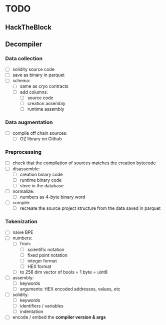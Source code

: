 # TODO

## HackTheBlock

## Decompiler

### Data collection

- [ ] solidity source code
- [ ] save as binary in parquet
- [ ] schema:
    - [ ] same as cryo contracts
    - [ ] add columns:
        - [ ] source code
        - [ ] creation assembly
        - [ ] runtime assembly

### Data augmentation

- [ ] compile off chain sources:
    - [ ] OZ library on Github

### Preprocessing

- [ ] check that the compilation of sources matches the creation bytecode
- [ ] disassemble:
    - [ ] creation binary code
    - [ ] runtime binary code
    - [ ] store in the database
- [ ] normalize:
    - [ ] numbers as 4-byte binary word
- [ ] compile:
    - [ ] recreate the source project structure from the data saved in parquet

### Tokenization

- [ ] naive BPE
- [ ] numbers:
    - [ ] from:
        - [ ] scientific notation
        - [ ] fixed point notation
        - [ ] integer format
        - [ ] HEX format
    - [ ] to 256 dim vector of bools = 1 byte = uint8
- [ ] assembly:
    - [ ] keywords
    - [ ] arguments: HEX encoded addresses, values, etc
- [ ] solidity:
    - [ ] keywords
    - [ ] identifiers / variables
    - [ ] indentation
- [ ] encode / embed the **compiler version & args**
